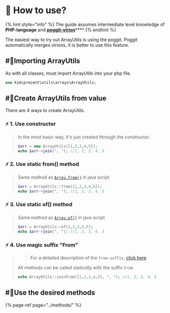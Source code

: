 # 📖 How to use?



{% hint style="info" %}
The guide assumes intermediate level knowledge of **PHP-language** and [**poggit-virion**](https://github.com/poggit/support/blob/master/virion.md)\*\*\*\*
{% endhint %}

The easiest way to try out ArrayUtils is using the poggit. Poggit automatically merges virions, it is better to use this feature.

## \#⃣Importing ArrayUtils <a id="importing"></a>

As with all classes, must import ArrayUtils into your php file.

```php
use kim\present\utils\arrays\ArrayUtils;
```

## \#⃣Create ArrayUtils from value <a id="creating"></a>

There are 4 ways to create ArrayUtils.

### ⚡ 1. Use constructor

> In the most basic way, it's just created through the constructor.
>
> ```php
> $arr = new ArrayUtils([1,2,3,4,5]);
> echo $arr->join(", "); //1, 2, 3, 4, 5
> ```

### ⚡ 2. Use static from\(\) method

> Same method as [`Array.from()`](https://developer.mozilla.org/en-US/docs/Web/JavaScript/Reference/Global_Objects/Array/from) in java script
>
> ```php
> $arr = ArrayUtils::from([1,2,3,4,5]);
> echo $arr->join(", "); //1, 2, 3, 4, 5
> ```

### ⚡ 3. Use static of\(\) method

> Same method as [`Array.of()`](https://developer.mozilla.org/en-US/docs/Web/JavaScript/Reference/Global_Objects/Array/of) in java script
>
> ```php
> $arr = ArrayUtils::of(1,2,3,4,5);
> echo $arr->join(", "); //1, 2, 3, 4, 5
> ```

### ⚡ 4. Use magic suffix "From"

> > For a detailed description of the `from-suffix`, [click here](https://arrayutils.docs.present.kim/methods/main#from-suffix)
>
> All methods can be called statically with the suffix `From`
>
> ```php
> echo ArrayUtils::joinFrom([1,2,3,4,5], ", "); //1, 2, 3, 4, 5
> ```

## \#⃣Use the desired methods <a id="using"></a>

{% page-ref page="../methods/" %}

